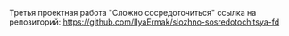 Третья проектная работа "Сложно сосредоточиться" ссылка на репозиторий: https://github.com/IlyaErmak/slozhno-sosredotochitsya-fd
